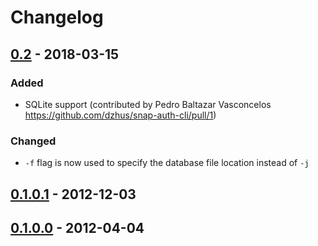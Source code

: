 # Changelog

## [0.2] - 2018-03-15

### Added

- SQLite support (contributed by Pedro Baltazar Vasconcelos
  <https://github.com/dzhus/snap-auth-cli/pull/1>)

### Changed

- `-f` flag is now used to specify the database file location instead
  of `-j`

## [0.1.0.1] - 2012-12-03

## [0.1.0.0] - 2012-04-04

[0.2]:     https://github.com/dzhus/snap-auth-cli/compare/0.1.0.1...0.2
[0.1.0.1]: https://github.com/dzhus/snap-auth-cli/compare/0.1.0.0...0.1.0.1
[0.1.0.0]: https://github.com/dzhus/snap-auth-cli/tree/0.1.0.0
